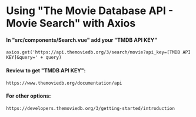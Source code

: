 # Using "The Movie Database API - Movie Search" with Axios

#### In "src/components/Search.vue" add your "TMDB API KEY"
```
axios.get('https://api.themoviedb.org/3/search/movie?api_key=[TMDB API KEY]&query=' + query)
```

#### Review to get "TMDB API KEY":
```
https://www.themoviedb.org/documentation/api
```

#### For other options:
```
https://developers.themoviedb.org/3/getting-started/introduction
```